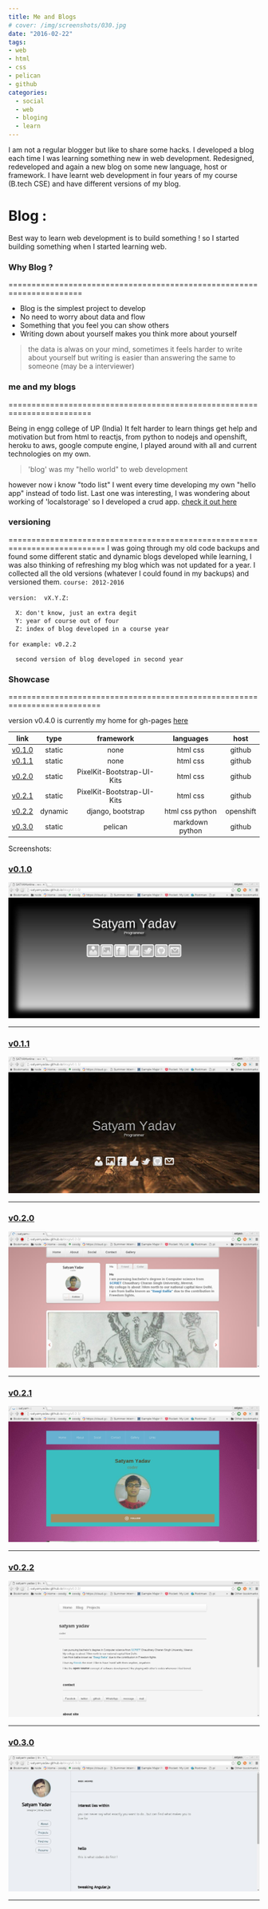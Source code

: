 ```yaml
---
title: Me and Blogs
# cover: /img/screenshots/030.jpg
date: "2016-02-22"
tags:
- web
- html
- css
- pelican
- github
categories:
  - social
  - web
  - bloging
  - learn
---
```


I am not a regular blogger but like to share some hacks.
I developed a blog each time I was learning something new in web development.
Redesigned, redeveloped and again a new blog on some new language, host or framework.
I have learnt web development in four years of my course (B.tech CSE) and have different versions of my blog.

<!-- more -->

Blog :
======================================================================
Best way to learn web development is to build something !
so I started building something when I started learning web.

### Why Blog ?
======================================================================
  * Blog is the simplest project to develop
  * No need to worry about data and flow
  * Something that you feel you can show others
  * Writing down about yourself makes you think more about yourself

>the data is alwas on your mind, sometimes it feels harder to write about yourself but writing is easier than answering the same to someone (may be a interviewer)

### me and my blogs
========================================================================

  Being in engg college of UP (India) It felt harder to learn things get help and motivation but from html to reactjs, from python to nodejs
  and openshift, heroku to aws, google compute engine, I played around with all and current technologies on my own.

>'blog' was my "hello world" to web development

  however now i know "todo list"
  I went every time developing my own "hello app" instead of todo list.
  Last one was interesting, I was wondering about working of 'localstorage' so I developed a crud app. [check it out here](/len-den/)

### versioning
===========================================================================
  I was going through my old code backups and found some different static and dynamic blogs developed while learning, I was also thinking
  of refreshing my  blog which was not updated for a year. I collected all the old versions (whatever I could found in my backups) and versioned them.
  `course: 2012-2016`

  `version:  vX.Y.Z:`

      X: don't know, just an extra degit
      Y: year of course out of four
      Z: index of blog developed in a course year

  `for example: v0.2.2`

      second version of blog developed in second year

### Showcase
==========================================================================


version v0.4.0 is currently my home for gh-pages [here](http://satyamyadav.github.io)  


| link            | type          |  framework                 |    languages  |  host        |
|-----------------|:-------------:|:--------------------------:|:-------------:|:------------:|
|[v0.1.0][url-010]| static        | none                       |  html css     | github       |
|[v0.1.1][url-011]| static        | none                       |  html css     | github       |
|[v0.2.0][url-020]| static        | PixelKit-Bootstrap-UI-Kits |  html css     | github       |
|[v0.2.1][url-021]| static        | PixelKit-Bootstrap-UI-Kits |  html css     | github       |
|[v0.2.2][url-022]| dynamic       | django, bootstrap          |  html css python | openshift |
|[v0.3.0][url-030]| static        | pelican                    |  markdown python | github    |


Screenshots:

### [v0.1.0][url-010]  
![blog][img-010]
<hr />

### [v0.1.1][url-011]  
![blog][img-011]
<hr />

### [v0.2.0][url-020]  
![blog][img-020]
<hr />

### [v0.2.1][url-021]  
![blog][img-021]
<hr />

### [v0.2.2][url-022]  
![blog][img-022]
<hr />

### [v0.3.0][url-030]  
![blog][img-030]
<hr />

[img-010]: ./screenshots/010.jpg

[img-011]: ./screenshots/011.jpg
[img-020]: ./screenshots/020.jpg
[img-021]: ./screenshots/021.jpg
[img-022]: ./screenshots/022.jpg
[img-030]: ./screenshots/030.jpg


[url-010]: /blogs/v0.1.0  
[url-011]: /blogs/v0.1.1  
[url-020]: /blogs/v0.2.0  
[url-021]: /blogs/v0.2.1  
[url-022]: /blogs/v0.2.2  
[url-030]: /blogs/v0.3.0   
